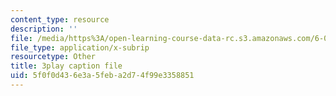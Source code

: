 ```yaml
---
content_type: resource
description: ''
file: /media/https%3A/open-learning-course-data-rc.s3.amazonaws.com/6-00sc-introduction-to-computer-science-and-programming-spring-2011/5f0f0d436e3a5feba2d74f99e3358851_ZFc_utdoexI.vtt
file_type: application/x-subrip
resourcetype: Other
title: 3play caption file
uid: 5f0f0d43-6e3a-5feb-a2d7-4f99e3358851
---
```

